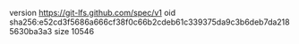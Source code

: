 version https://git-lfs.github.com/spec/v1
oid sha256:e52cd3f5686a666cf38f0c66b2cdeb61c339375da9c3b6deb7da2185630ba3a3
size 10546

